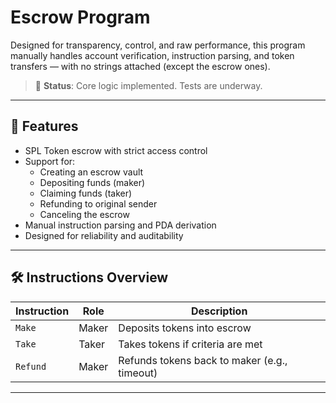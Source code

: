 # Escrow Program 

Designed for transparency, control, and raw performance, this program manually handles account verification, instruction parsing, and token transfers — with no strings attached (except the escrow ones).

> 🧪 **Status**: Core logic implemented. Tests are underway.

---

## 🎯 Features

- SPL Token escrow with strict access control
- Support for:
  - Creating an escrow vault
  - Depositing funds (maker)
  - Claiming funds (taker)
  - Refunding to original sender
  - Canceling the escrow
- Manual instruction parsing and PDA derivation
- Designed for reliability and auditability


---

## 🛠 Instructions Overview

| Instruction | Role     | Description                                      |
|-------------|----------|--------------------------------------------------|
| `Make`      | Maker    | Deposits tokens into escrow                      |
| `Take`      | Taker    | Takes tokens if criteria are met                 |
| `Refund`    | Maker    | Refunds tokens back to maker (e.g., timeout)     |

---

